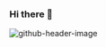 ### Hi there 👋

![github-header-image](https://github.com/JorgeCarrascoF/JorgeCarrascoF/assets/105206644/64077d82-d8f3-4122-8baf-5a97e4545176)

<!--
**JorgeCarrascoF/JorgeCarrascoF** is a ✨ _special_ ✨ repository because its `README.md` (this file) appears on your GitHub profile.

Here are some ideas to get you started:

- 🔭 I’m currently working on ...
- 🌱 I’m currently learning ...
- 👯 I’m looking to collaborate on ...
- 🤔 I’m looking for help with ...
- 💬 Ask me about ...
- 📫 How to reach me: ...
- 😄 Pronouns: ...
- ⚡ Fun fact: ...
-->
